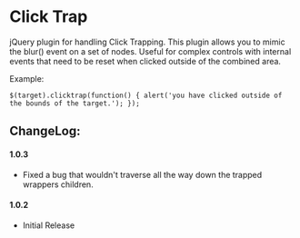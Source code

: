 # Click Trap

jQuery plugin for handling Click Trapping.  This plugin allows you to mimic the blur() event on a set of nodes.  Useful for complex controls with internal events that need to be reset when clicked outside of the combined area.

Example:

`$(target).clicktrap(function() { alert('you have clicked outside of the bounds of the target.'); });`

## ChangeLog:

#### 1.0.3

- Fixed a bug that wouldn't traverse all the way down the trapped wrappers children.

#### 1.0.2

- Initial Release
